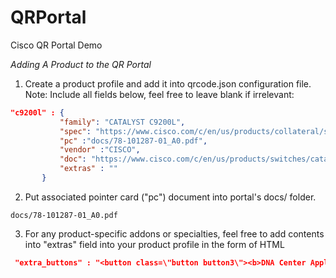 # QRPortal
Cisco QR Portal Demo

*Adding A Product to the QR Portal*

1. Create a product profile and add it into qrcode.json configuration file. Note: Include all fields below, feel free to leave blank if irrelevant:

```json
"c9200l" : {
	       "family": "CATALYST C9200L",
	       "spec": "https://www.cisco.com/c/en/us/products/collateral/switches/catalyst-9200-series-switches/nb-06-cat9200-ser-data-sheet-cte-en.pdf",
	       "pc" :"docs/78-101287-01_A0.pdf",
	       "vendor" :"CISCO",
	       "doc": "https://www.cisco.com/c/en/us/products/switches/catalyst-9200-series-switches/index.html",
	       "extras" : ""
	   }
```

2. Put associated pointer card ("pc") document into portal's docs/ folder.

```
docs/78-101287-01_A0.pdf
```

3. For any product-specific addons or specialties, feel free to add contents into "extras" field into your product profile in the form of HTML

```json
 "extra_buttons" : "<button class=\"button button3\"><b>DNA Center Application<br></b></button>"
```
